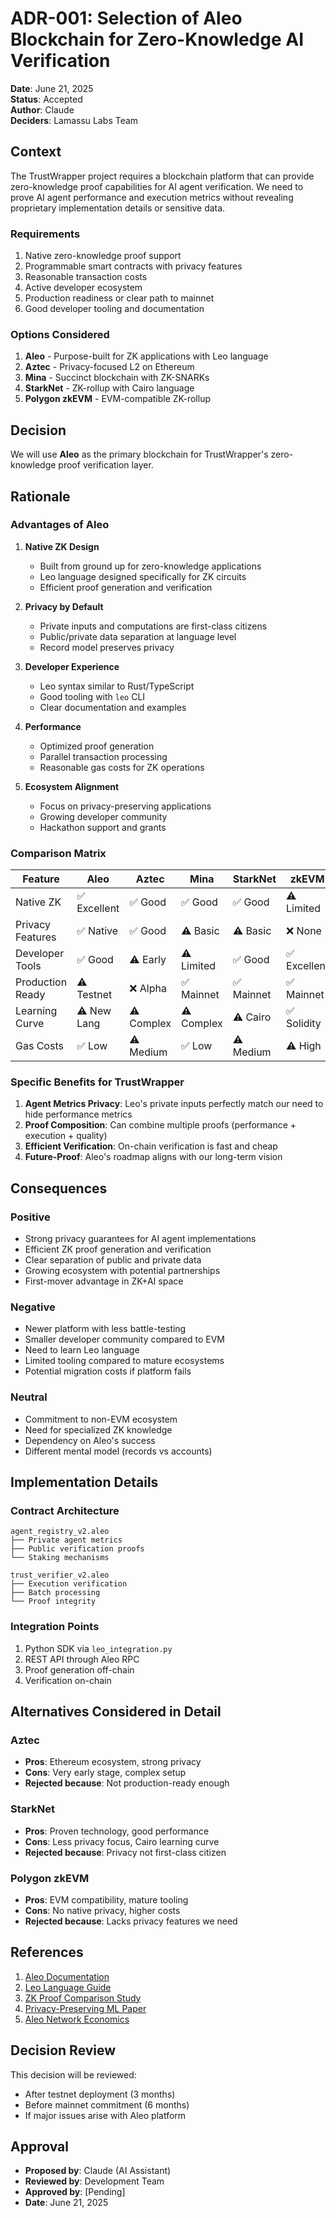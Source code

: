 # ADR-001: Selection of Aleo Blockchain for Zero-Knowledge AI Verification

**Date**: June 21, 2025  
**Status**: Accepted  
**Author**: Claude  
**Deciders**: Lamassu Labs Team

## Context

The TrustWrapper project requires a blockchain platform that can provide zero-knowledge proof capabilities for AI agent verification. We need to prove AI agent performance and execution metrics without revealing proprietary implementation details or sensitive data.

### Requirements
1. Native zero-knowledge proof support
2. Programmable smart contracts with privacy features
3. Reasonable transaction costs
4. Active developer ecosystem
5. Production readiness or clear path to mainnet
6. Good developer tooling and documentation

### Options Considered
1. **Aleo** - Purpose-built for ZK applications with Leo language
2. **Aztec** - Privacy-focused L2 on Ethereum
3. **Mina** - Succinct blockchain with ZK-SNARKs
4. **StarkNet** - ZK-rollup with Cairo language
5. **Polygon zkEVM** - EVM-compatible ZK-rollup

## Decision

We will use **Aleo** as the primary blockchain for TrustWrapper's zero-knowledge proof verification layer.

## Rationale

### Advantages of Aleo

1. **Native ZK Design**
   - Built from ground up for zero-knowledge applications
   - Leo language designed specifically for ZK circuits
   - Efficient proof generation and verification

2. **Privacy by Default**
   - Private inputs and computations are first-class citizens
   - Public/private data separation at language level
   - Record model preserves privacy

3. **Developer Experience**
   - Leo syntax similar to Rust/TypeScript
   - Good tooling with `leo` CLI
   - Clear documentation and examples

4. **Performance**
   - Optimized proof generation
   - Parallel transaction processing
   - Reasonable gas costs for ZK operations

5. **Ecosystem Alignment**
   - Focus on privacy-preserving applications
   - Growing developer community
   - Hackathon support and grants

### Comparison Matrix

| Feature | Aleo | Aztec | Mina | StarkNet | zkEVM |
|---------|------|-------|------|----------|-------|
| Native ZK | ✅ Excellent | ✅ Good | ✅ Good | ✅ Good | ⚠️ Limited |
| Privacy Features | ✅ Native | ✅ Good | ⚠️ Basic | ⚠️ Basic | ❌ None |
| Developer Tools | ✅ Good | ⚠️ Early | ⚠️ Limited | ✅ Good | ✅ Excellent |
| Production Ready | ⚠️ Testnet | ❌ Alpha | ✅ Mainnet | ✅ Mainnet | ✅ Mainnet |
| Learning Curve | ⚠️ New Lang | ⚠️ Complex | ⚠️ Complex | ⚠️ Cairo | ✅ Solidity |
| Gas Costs | ✅ Low | ⚠️ Medium | ✅ Low | ⚠️ Medium | ⚠️ High |

### Specific Benefits for TrustWrapper

1. **Agent Metrics Privacy**: Leo's private inputs perfectly match our need to hide performance metrics
2. **Proof Composition**: Can combine multiple proofs (performance + execution + quality)
3. **Efficient Verification**: On-chain verification is fast and cheap
4. **Future-Proof**: Aleo's roadmap aligns with our long-term vision

## Consequences

### Positive
- Strong privacy guarantees for AI agent implementations
- Efficient ZK proof generation and verification
- Clear separation of public and private data
- Growing ecosystem with potential partnerships
- First-mover advantage in ZK+AI space

### Negative
- Newer platform with less battle-testing
- Smaller developer community compared to EVM
- Need to learn Leo language
- Limited tooling compared to mature ecosystems
- Potential migration costs if platform fails

### Neutral
- Commitment to non-EVM ecosystem
- Need for specialized ZK knowledge
- Dependency on Aleo's success
- Different mental model (records vs accounts)

## Implementation Details

### Contract Architecture
```
agent_registry_v2.aleo
├── Private agent metrics
├── Public verification proofs
└── Staking mechanisms

trust_verifier_v2.aleo
├── Execution verification
├── Batch processing
└── Proof integrity
```

### Integration Points
1. Python SDK via `leo_integration.py`
2. REST API through Aleo RPC
3. Proof generation off-chain
4. Verification on-chain

## Alternatives Considered in Detail

### Aztec
- **Pros**: Ethereum ecosystem, strong privacy
- **Cons**: Very early stage, complex setup
- **Rejected because**: Not production-ready enough

### StarkNet
- **Pros**: Proven technology, good performance
- **Cons**: Less privacy focus, Cairo learning curve
- **Rejected because**: Privacy not first-class citizen

### Polygon zkEVM
- **Pros**: EVM compatibility, mature tooling
- **Cons**: No native privacy, higher costs
- **Rejected because**: Lacks privacy features we need

## References

1. [Aleo Documentation](https://developer.aleo.org)
2. [Leo Language Guide](https://leo-lang.org)
3. [ZK Proof Comparison Study](https://zkhack.dev/whiteboard/)
4. [Privacy-Preserving ML Paper](https://arxiv.org/abs/2104.12385)
5. [Aleo Network Economics](https://aleo.org/economics)

## Decision Review

This decision will be reviewed:
- After testnet deployment (3 months)
- Before mainnet commitment (6 months)
- If major issues arise with Aleo platform

## Approval

- **Proposed by**: Claude (AI Assistant)
- **Reviewed by**: Development Team
- **Approved by**: [Pending]
- **Date**: June 21, 2025